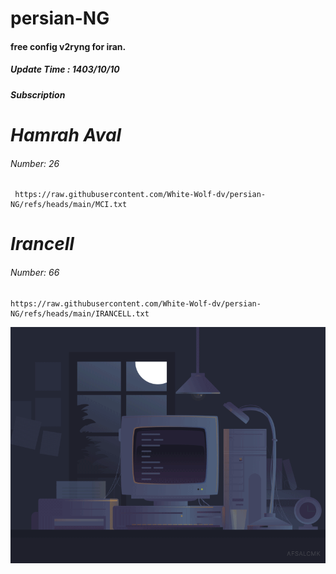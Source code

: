 # persian-NG

#### free config v2ryng for iran.


<h5>Update Time : 1403/10/10 </h5>

##### Subscription

  # *****Hamrah Aval*****

<h6>Number: 26 </h6>

     https://raw.githubusercontent.com/White-Wolf-dv/persian-NG/refs/heads/main/MCI.txt

# *****Irancell*****

<h6>Number: 66 </h6>

    https://raw.githubusercontent.com/White-Wolf-dv/persian-NG/refs/heads/main/IRANCELL.txt

<p align="center">
<img  src="https://github.com/White-Wolf-dv/White-Wolf-dv/blob/main/5.gif">
</p>
